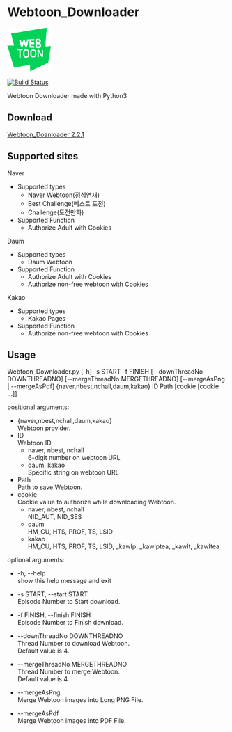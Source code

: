 # Webtoon_Downloader

<img alt="logo" src="./logo.png" width="100" height="100">  
  
[![Build Status](https://travis-ci.org/04SeoHyun/Webtoon_Downloader.svg?branch=master)](https://travis-ci.org/04SeoHyun/Webtoon_Downloader)  
  
Webtoon Downloader made with Python3

## Download

[Webtoon_Doanloader 2.2.1](https://github.com/04SeoHyun/Webtoon_Downloader/releases/tag/2.2.1)

## Supported sites

Naver
- Supported types
    - Naver Webtoon(정식연재)
    - Best Challenge(베스트 도전)
    - Challenge(도전만화)
- Supported Function
    - Authorize Adult with Cookies

Daum
- Supported types
    - Daum Webtoon
- Supported Function
    - Authorize Adult with Cookies
    - Authorize non-free webtoon with Cookies

Kakao
- Supported types
    - Kakao Pages
- Supported Function
    - Authorize non-free webtoon with Cookies

## Usage

Webtoon_Downloader.py [-h] -s START -f FINISH [--downThreadNo DOWNTHREADNO] [--mergeThreadNo MERGETHREADNO] [--mergeAsPng | --mergeAsPdf] {naver,nbest,nchall,daum,kakao} ID Path [cookie [cookie ...]]


positional arguments:  
- {naver,nbest,nchall,daum,kakao}   
    Webtoon provider.  
- ID  
    Webtoon ID.  
    - naver, nbest, nchall  
    6-digit number on webtoon URL
    - daum, kakao  
    Specific string on webtoon URL
- Path  
    Path to save Webtoon.  
- cookie  
    Cookie value to authorize while downloading Webtoon.
    - naver, nbest, nchall  
    NID_AUT, NID_SES
    - daum  
    HM_CU, HTS, PROF, TS, LSID
    - kakao  
    HM_CU, HTS, PROF, TS, LSID, _kawIp, _kawIptea, _kawIt, _kawItea

optional arguments:
- -h, --help  
    show this help message and exit
- -s START, --start START  
    Episode Number to Start download.
- -f FINISH, --finish FINISH  
    Episode Number to Finish download.
- --downThreadNo DOWNTHREADNO  
    Thread Number to download Webtoon.  
    Default value is 4.  
- --mergeThreadNo MERGETHREADNO  
    Thread Number to merge Webtoon.  
    Default value is 4.  
    
- --mergeAsPng  
    Merge Webtoon images into Long PNG File.  
- --mergeAsPdf  
    Merge Webtoon images into PDF File.  
